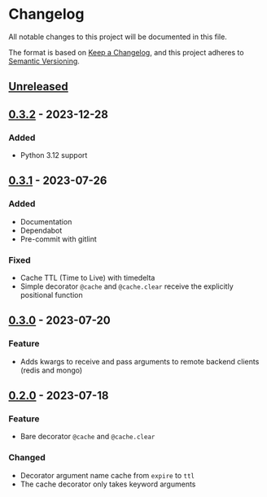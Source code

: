 # Changelog

All notable changes to this project will be documented in this file.

The format is based on [Keep a Changelog](https://keepachangelog.com/en/1.0.0/),
and this project adheres to [Semantic Versioning](https://semver.org/spec/v2.0.0.html).

## [Unreleased]

## [0.3.2] - 2023-12-28
### Added
- Python 3.12 support

## [0.3.1] - 2023-07-26
### Added
- Documentation
- Dependabot
- Pre-commit with gitlint

### Fixed
- Cache TTL (Time to Live) with timedelta
- Simple decorator ``@cache`` and ``@cache.clear`` receive the explicitly positional function

## [0.3.0] - 2023-07-20
### Feature
- Adds kwargs to receive and pass arguments to remote backend clients (redis and mongo)

## [0.2.0] - 2023-07-18
### Feature
- Bare decorator ``@cache`` and ``@cache.clear``

### Changed
- Decorator argument name cache from ``expire`` to ``ttl``
- The cache decorator only takes keyword arguments

[Unreleased]: https://github.com/taconi/cachetoolz/compare/0.3.2...HEAD
[0.3.2]: https://github.com/taconi/cachetoolz/compare/0.3.1...0.3.2
[0.3.1]: https://github.com/taconi/cachetoolz/compare/0.3.0...0.3.1
[0.3.0]: https://github.com/taconi/cachetoolz/compare/0.2.0...0.3.0
[0.2.0]: https://github.com/taconi/cachetoolz/releases/tag/0.2.0
